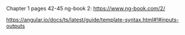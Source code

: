 Chapter 1 pages 42-45 ng-book 2: https://www.ng-book.com/2/


https://angular.io/docs/ts/latest/guide/template-syntax.html#!#inputs-outputs


